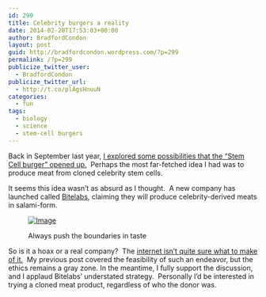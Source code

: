 ```yaml
---
id: 299
title: Celebrity burgers a reality
date: 2014-02-28T17:53:03+00:00
author: BradfordCondon
layout: post
guid: http://bradfordcondon.wordpress.com/?p=299
permalink: /?p=299
publicize_twitter_user:
  - BradfordCondon
publicize_twitter_url:
  - http://t.co/plAgsHnuuN
categories:
  - fun
tags:
  - biology
  - science
  - stem-cell burgers
---
```

Back in September last year, [I explored some possibilities that the &#8220;Stem Cell burger&#8221; opened up.](http://bradfordcondon.wordpress.com/2013/09/14/ethical-implications-of-the-stem-cell-burger/)  Perhaps the most far-fetched idea I had was to produce meat from cloned celebrity stem cells.

It seems this idea wasn&#8217;t as absurd as I thought.  A new company has launched called [Bitelabs](http://bitelabs.org/), claiming they will produce celebrity-derived meats in salami-form.<figure style="width: 487px" class="wp-caption alignnone">

[<img class="size-full wp-image" id="i-309" alt="Image" src="https://i0.wp.com/www.bradfordcondon.com/wp-content/uploads/2014/02/screen-shot-2014-02-28-at-12-48-52-pm.png?resize=487%2C157" data-recalc-dims="1" />](https://i0.wp.com/www.bradfordcondon.com/wp-content/uploads/2014/02/screen-shot-2014-02-28-at-12-48-52-pm.png)<figcaption class="wp-caption-text">Always push the boundaries in taste</figcaption></figure> 

So is it a hoax or a real company?  The [internet isn&#8217;t quite sure what to make of it.](http://www.slate.com/blogs/future_tense/2014/02/26/bite_labs_is_probably_a_prank_artisanal_salami_from_celebrity_tissue_samples.html)  My previous post covered the feasibility of such an endeavor, but the ethics remains a gray zone. In the meantime, I fully support the discussion, and I applaud Bitelabs&#8217; understated strategy.  Personally I&#8217;d be interested in trying a cloned meat product, regardless of who the donor was.